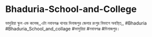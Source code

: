 # Bhaduria-School-and-College
ভাদুরিয়া স্কুল এন্ড কলেজ,,এটা নবাবগঞ্জ থানার দিনাজপুর জেলার রংপুর বিভাগে অবস্থিত,, #Bhaduria #Bhaduria_School_and_collage #ভাদুরিয়া #নবাবগঞ্জ #দিনাজপুর। 
